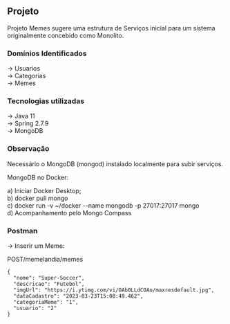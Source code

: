 ## Projeto

Projeto Memes sugere uma estrutura de Serviços inicial para um sistema originalmente concebido como Monolito.

### Domínios Identificados

-> Usuarios </br>
-> Categorias </br>
-> Memes </br>

### Tecnologias utilizadas

-> Java 11 </br>
-> Spring 2.7.9 </br>
-> MongoDB </br>

### Observação

Necessário o MongoDB (mongod) instalado localmente para subir serviços.

MongoDB no Docker: </br>

a) Iniciar Docker Desktop; </br>
b) docker pull mongo </br>
c) docker run -v ~/docker --name mongodb -p 27017:27017 mongo </br>
d) Acompanhamento pelo Mongo Compass </br>

### Postman

-> Inserir um Meme: </br>

POST/memelandia/memes </br>

    {
      "nome": "Super-Soccer",
      "descricao": "Futebol",
      "imgUrl": "https://i.ytimg.com/vi/OAb0LLdCOAo/maxresdefault.jpg",
      "dataCadastro": "2023-03-23T15:08:49.462",
      "categoriaMeme": "1",
      "usuario": "2"
    }

